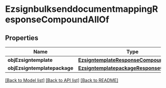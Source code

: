 # EzsignbulksenddocumentmappingResponseCompoundAllOf

## Properties
Name | Type | Description | Notes
------------ | ------------- | ------------- | -------------
**objEzsigntemplate** | [**EzsigntemplateResponseCompound**](EzsigntemplateResponseCompound.md) |  | [optional] 
**objEzsigntemplatepackage** | [**EzsigntemplatepackageResponseCompound**](EzsigntemplatepackageResponseCompound.md) |  | [optional] 

[[Back to Model list]](../README.md#documentation-for-models) [[Back to API list]](../README.md#documentation-for-api-endpoints) [[Back to README]](../README.md)


